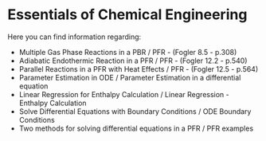 # Essentials of Chemical Engineering

Here you can find information regarding:
- Multiple Gas Phase Reactions in a PBR / PFR - (Fogler 8.5 - p.308)
- Adiabatic Endothermic Reaction in a PFR / PFR - (Fogler 12.2 - p.540)
- Parallel Reactions in a PFR with Heat Effects / PFR - (Fogler 12.5 - p.564)
- Parameter Estimation in ODE / Parameter Estimation in a differential equation
- Linear Regression for Enthalpy Calculation / Linear Regression - Enthalpy Calculation
- Solve Differential Equations with Boundary Conditions / ODE Boundary Conditions
- Two methods for solving differential equations in a PFR / PFR examples
